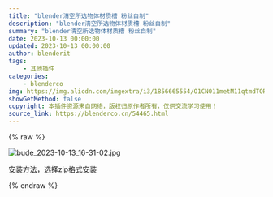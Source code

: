 ```yaml
---
title: "blender清空所选物体材质槽 粉丝自制"
description: "blender清空所选物体材质槽 粉丝自制"
summary: "blender清空所选物体材质槽 粉丝自制"
date: 2023-10-13 00:00:00
updated: 2023-10-13 00:00:00
author: blenderit
tags: 
    - 其他插件
categories:
    - blenderco
img: https://img.alicdn.com/imgextra/i3/1856665554/O1CN011metM11qtmdTORseT_!!1856665554.jpg
showGetMethod: false
copyright: 本插件资源来自网络，版权归原作者所有，仅供交流学习使用！
source_link: https://blenderco.cn/54465.html
---
```


{% raw %}
<p><img src="https://img.alicdn.com/imgextra/i3/1856665554/O1CN011metM11qtmdTORseT_!!1856665554.jpg" alt="bude_2023-10-13_16-31-02.jpg"></p><p>安装方法，选择zip格式安装</p>
<div style="display: none">blenderco</div>
{% endraw %}